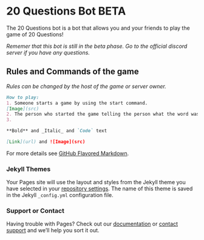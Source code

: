 # 20 Questions Bot BETA

The 20 Questions bot is a bot that allows you and your friends to play the game of 20 Questions!

_Rememer that this bot is still in the beta phase. Go to the official discord server if you have any questions._

## Rules and Commands of the game

_Rules can be changed by the host of the game or server owner._

```markdown
How to play:
1. Someone starts a game by using the start command.
[Image](src)
2. The person who started the game telling the person what the word was that they chose and what reactions mean what.
3. 

**Bold** and _Italic_ and `Code` text

[Link](url) and ![Image](src)
```

For more details see [GitHub Flavored Markdown](https://guides.github.com/features/mastering-markdown/).

### Jekyll Themes

Your Pages site will use the layout and styles from the Jekyll theme you have selected in your [repository settings](https://github.com/20QuestionsBot/pageForBot/settings). The name of this theme is saved in the Jekyll `_config.yml` configuration file.

### Support or Contact

Having trouble with Pages? Check out our [documentation](https://docs.github.com/categories/github-pages-basics/) or [contact support](https://github.com/contact) and we’ll help you sort it out.
